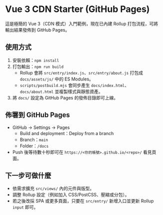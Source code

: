 # Vue 3 CDN Starter (GitHub Pages)

這是極簡的 Vue 3（CDN 模式）入門範例，現在已內建 Rollup 打包流程，可將輸出結果發佈到 GitHub Pages。

## 使用方式

1. 安裝依賴：`npm install`
2. 打包輸出：`npm run build`
   - Rollup 會將 `src/entry/index.js`、`src/entry/about.js` 打包成 `docs/assets/js/` 中的 ES Modules。
   - `scripts/postbuild.mjs` 會同步產生 `docs/index.html`、`docs/about.html` 並複製樣式與靜態資產。
3. 將 `docs/` 設定為 GitHub Pages 的發佈目錄即可上線。

## 佈署到 GitHub Pages
- GitHub → Settings → Pages
  - Build and deployment：Deploy from a branch
  - Branch：`main`
  - Folder：`/docs`
- Push 後等待數十秒即可在 `https://<你的帳號>.github.io/<repo>/` 看見頁面。

## 下一步可做什麼
- 依需求擴充 `src/views/` 內的元件與版型。
- 調整 Rollup 設定（例如加入 CSS/PostCSS、壓縮或分包）。
- 若之後改採 SPA 或更多頁面，只要在 `src/entry/` 新增入口並更新 Rollup `input` 即可。
